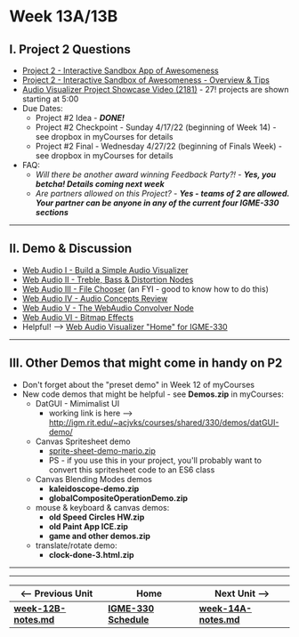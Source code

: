 # Week 13A/13B


## I. Project 2 Questions
- [Project 2 - Interactive Sandbox App of Awesomeness](../projects/p2.md)
- [Project 2 - Interactive Sandbox of Awesomeness - Overview & Tips](../projects/p2-overview-and-tips.md)
- [Audio Visualizer Project Showcase Video (2181)](https://video.rit.edu/Watch/Si56JxGd) - 27! projects are shown starting at 5:00
- Due Dates:
  - Project #2 Idea - ***DONE!***
  - Project #2 Checkpoint - Sunday 4/17/22 (beginning of Week 14) - see dropbox in myCourses for details
  - Project #2 Final - Wednesday 4/27/22 (beginning of Finals Week) - see dropbox in myCourses for details
- FAQ:
  - *Will there be another award winning Feedback Party?!* - ***Yes, you betcha! Details coming next week***
  - *Are partners allowed on this Project?* - ***Yes - teams of 2 are allowed. Your partner can be anyone in any of the current four IGME-330 sections***

<hr>

## II. Demo & Discussion
- [Web Audio I - Build a Simple Audio Visualizer](https://github.com/tonethar/IGME-330-Master/blob/master/notes/demo-web-audio-1.md)
- [Web Audio II - Treble, Bass & Distortion Nodes](https://github.com/tonethar/IGME-330-Master/blob/master/notes/demo-web-audio-2.md)
- [Web Audio III - File Chooser](https://github.com/tonethar/IGME-330-Master/blob/master/notes/demo-web-audio-3.md) (an FYI - good to know how to do this)
- [Web Audio IV - Audio Concepts Review](https://github.com/tonethar/IGME-330-Master/blob/master/notes/demo-web-audio-4.md)
- [Web Audio V - The WebAudio Convolver Node](https://github.com/tonethar/IGME-330-Master/blob/master/notes/demo-web-audio-5.md)
- [Web Audio VI - Bitmap Effects](https://github.com/tonethar/IGME-330-Master/blob/master/notes/demo-web-audio-6.md)
- Helpful! --> [Web Audio Visualizer "Home" for IGME-330](https://github.com/tonethar/IGME-330-Master/blob/master/notes/web-audio-visualizer-home.md)

<hr>

## III. Other Demos that might come in handy on P2
- Don't forget about the "preset demo" in Week 12 of myCourses
- New code demos that might be helpful - see **Demos.zip** in myCourses:
  - DatGUI - Mimimalist UI
    - working link is here --> http://igm.rit.edu/~acjvks/courses/shared/330/demos/datGUI-demo/
  - Canvas Spritesheet demo
    - [sprite-sheet-demo-mario.zip](https://github.com/tonethar/IGME-330-Master/blob/master/notes/_files/sprite-sheet-demo-mario.zip)
    - PS - if you use this in your project, you'll probably want to convert this spritesheet code to an ES6 class
  - Canvas Blending Modes demos
    - **kaleidoscope-demo.zip**
    - **globalCompositeOperationDemo.zip**
  - mouse & keyboard & canvas demos:
    - **old Speed Circles HW.zip**
    - **old Paint App ICE.zip**
    - **game and other demos.zip**
  - translate/rotate demo:
    - **clock-done-3.html.zip**

<hr><hr>

| <-- Previous Unit | Home | Next Unit -->
| --- | --- | --- 
| [**week-12B-notes.md**](12B.md)  |  [**IGME-330 Schedule**](../schedule.md) | [**week-14A-notes.md**](14A.md) 
